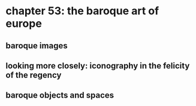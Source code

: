 # chapter 53: the baroque art of europe
## baroque images
## looking more closely: iconography in the felicity of the regency
## baroque objects and spaces
